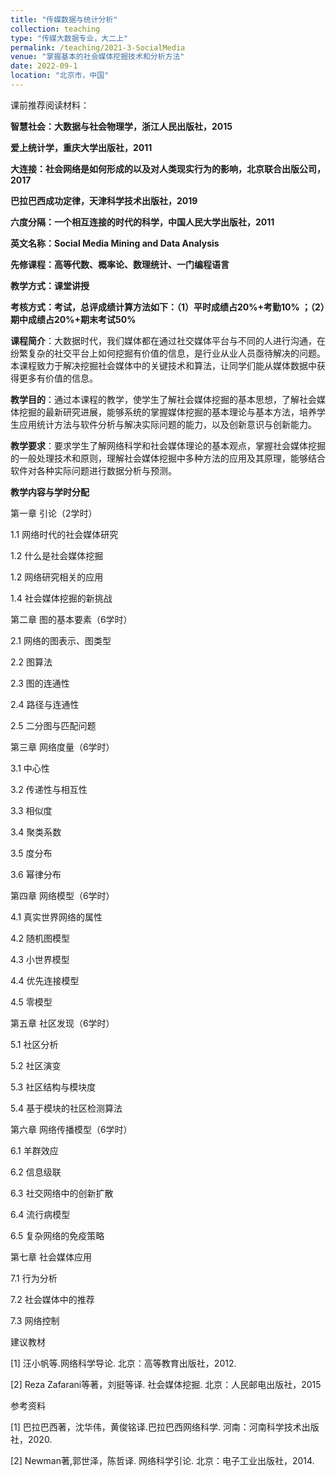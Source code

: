 ```yaml
---
title: "传媒数据与统计分析"
collection: teaching
type: "传媒大数据专业，大二上"
permalink: /teaching/2021-3-SocialMedia
venue: "掌握基本的社会媒体挖掘技术和分析方法"
date: 2022-09-1
location: "北京市，中国"
---
```


课前推荐阅读材料：

**智慧社会：大数据与社会物理学，浙江人民出版社，2015**

**爱上统计学，重庆大学出版社，2011**

**大连接：社会网络是如何形成的以及对人类现实行为的影响，北京联合出版公司，2017**

**巴拉巴西成功定律，天津科学技术出版社，2019**

**六度分隔：一个相互连接的时代的科学，中国人民大学出版社，2011**

**英文名称：Social Media Mining and Data Analysis**

**先修课程：高等代数、概率论、数理统计、一门编程语言**

**教学方式：课堂讲授**

**考核方式：考试，总评成绩计算方法如下：（1）平时成绩占20%+考勤10% ；（2）期中成绩占20%+期末考试50%**

**课程简介**：大数据时代，我们媒体都在通过社交媒体平台与不同的人进行沟通，在纷繁复杂的社交平台上如何挖掘有价值的信息，是行业从业人员亟待解决的问题。本课程致力于解决挖掘社会媒体中的关键技术和算法，让同学们能从媒体数据中获得更多有价值的信息。

**教学目的**：通过本课程的教学，使学生了解社会媒体挖掘的基本思想，了解社会媒体挖掘的最新研究进展，能够系统的掌握媒体挖掘的基本理论与基本方法，培养学生应用统计方法与软件分析与解决实际问题的能力，以及创新意识与创新能力。

**教学要求**：要求学生了解网络科学和社会媒体理论的基本观点，掌握社会媒体挖掘的一般处理技术和原则，理解社会媒体挖掘中多种方法的应用及其原理，能够结合软件对各种实际问题进行数据分析与预测。

**教学内容与学时分配**

第一章 引论（2学时）

1.1 网络时代的社会媒体研究

1.2 什么是社会媒体挖掘

1.2 网络研究相关的应用

1.4 社会媒体挖掘的新挑战


第二章 图的基本要素（6学时）

2.1 网络的图表示、图类型

2.2 图算法

2.3 图的连通性

2.4 路径与连通性

2.5 二分图与匹配问题


第三章 网络度量（6学时）

3.1 中心性

3.2 传递性与相互性

3.3 相似度

3.4 聚类系数

3.5 度分布

3.6 幂律分布

第四章 网络模型（6学时）

4.1 真实世界网络的属性

4.2 随机图模型

4.3 小世界模型

4.4 优先连接模型

4.5 零模型


第五章 社区发现（6学时）

5.1 社区分析

5.2 社区演变

5.3 社区结构与模块度

5.4 基于模块的社区检测算法

第六章 网络传播模型（6学时）

6.1 羊群效应

6.2 信息级联

6.3 社交网络中的创新扩散

6.4 流行病模型

6.5 复杂网络的免疫策略


第七章 社会媒体应用

7.1 行为分析

7.2 社会媒体中的推荐

7.3 网络控制

建议教材

[1] 汪小帆等.网络科学导论. 北京：高等教育出版社，2012.

[2] Reza Zafarani等著，刘挺等译. 社会媒体挖掘. 北京：人民邮电出版社，2015

参考资料

[1] 巴拉巴西著，沈华伟，黄俊铭译.巴拉巴西网络科学. 河南：河南科学技术出版社，2020.

[2] Newman著,郭世泽，陈哲译. 网络科学引论. 北京：电子工业出版社，2014.

